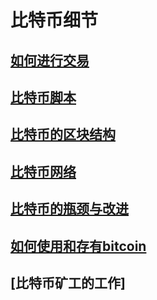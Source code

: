 # 比特币细节

## [如何进行交易](https://zhuanlan.zhihu.com/p/141554177)
  
## [比特币脚本](https://zhuanlan.zhihu.com/p/93823558)

## [比特币的区块结构](https://blog.csdn.net/yinanmo5569/article/details/80313710)

## [比特币网络](https://developer.aliyun.com/article/581766)

## [比特币的瓶颈与改进](https://zhuanlan.zhihu.com/p/34039065)

## [如何使用和存有bitcoin](https://zhuanlan.zhihu.com/p/43605389)

## [比特币矿工的工作]
